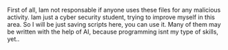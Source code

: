 First of all, Iam not responsable if anyone uses these files for any malicious activity.
Iam just a cyber security student, trying to improve myself in this area. So I will be just saving scripts here, you can use it.
Many of them may be written with the help of AI, because programming isnt my type of skills, yet..
